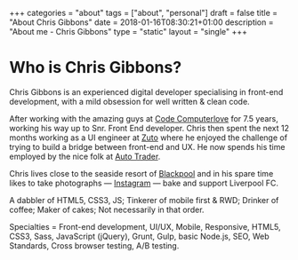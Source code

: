 +++
categories = "about"
tags = ["about", "personal"]
draft = false
title = "About Chris Gibbons"
date = 2018-01-16T08:30:21+01:00
description = "About me - Chris Gibbons"
type = "static"
layout = "single"
+++
# Who is Chris Gibbons?

Chris Gibbons is an experienced digital developer specialising in front-end development, with a mild obsession for well written &amp; clean code.

After working with the amazing guys at <a href="https://www.codecomputerlove.com/" rel="noopener">Code Computerlove</a> for 7.5 years, working his way up to Snr. Front End developer. Chris then spent the next 12 months working as a UI engineer at <a href="https://www.zuto.com" rel="noopener">Zuto</a> where he enjoyed the challenge of trying to build a bridge between front-end and UX. He now spends his time employed by the nice folk at <a href="https://www.autotrader.co.uk/" rel="noopener">Auto Trader</a>.

Chris lives close to the seaside resort of <a href="http://en.wikipedia.org/wiki/Blackpool" rel="noopener">Blackpool</a> and in his spare time likes to take photographs &mdash; <a href="http://www.instagram.com/_gbbns" rel="noopener">Instagram</a> &mdash; bake and support Liverpool FC.

A dabbler of HTML5, CSS3, JS; Tinkerer of mobile first &amp; RWD; Drinker of coffee; Maker of cakes; Not necessarily in that order.

Specialties = Front-end development, UI/UX, Mobile, Responsive, HTML5, CSS3, Sass, JavaScript (jQuery), Grunt, Gulp, basic Node.js, SEO, Web Standards, Cross browser testing, A/B testing.
